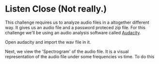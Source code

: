 # Listen Close (Not really.)

This challenge requires us to analyze audio files in a altogether different way. It gives us an audio file and a password proteced zip file. For this challenge we'll be using an audio analysis software called [Audacity](https://www.audacityteam.org/download/).

Open audacity and import the wav file in it.

Next, we view the 'Spectrogram' of the audio file. It is a visual representation of the audio file under some frequencies vs time. To do this  
